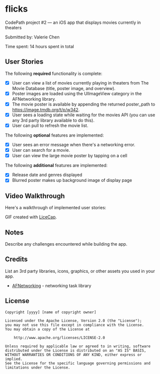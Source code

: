 # flicks
CodePath project #2 — an iOS app that displays movies currently in theaters

Submitted by: Valerie Chen

Time spent: 14 hours spent in total

## User Stories

The following **required** functionality is complete:

* [X] User can view a list of movies currently playing in theaters from The Movie Database (title, poster image, and overview).
* [X] Poster images are loaded using the UIImageView category in the AFNetworking library.
* [X] The movie poster is available by appending the returned poster_path to https://image.tmdb.org/t/p/w342.
* [X] User sees a loading state while waiting for the movies API (you can use any 3rd party library available to do this).
* [X] User can pull to refresh the movie list.

The following **optional** features are implemented:
* [X] User sees an error message when there's a networking error.
* [X] User can search for a movie.
* [X] User can view the large movie poster by tapping on a cell

The following **additional** features are implemented:

* [X] Release date and genres displayed
* [X] Blurred poster makes up background image of display page

## Video Walkthrough

Here's a walkthrough of implemented user stories:



GIF created with [LiceCap](http://www.cockos.com/licecap/).

## Notes

Describe any challenges encountered while building the app.

## Credits

List an 3rd party libraries, icons, graphics, or other assets you used in your app.

- [AFNetworking](https://github.com/AFNetworking/AFNetworking) - networking task library

## License

    Copyright [yyyy] [name of copyright owner]

    Licensed under the Apache License, Version 2.0 (the "License");
    you may not use this file except in compliance with the License.
    You may obtain a copy of the License at

        http://www.apache.org/licenses/LICENSE-2.0

    Unless required by applicable law or agreed to in writing, software
    distributed under the License is distributed on an "AS IS" BASIS,
    WITHOUT WARRANTIES OR CONDITIONS OF ANY KIND, either express or implied.
    See the License for the specific language governing permissions and
    limitations under the License.
